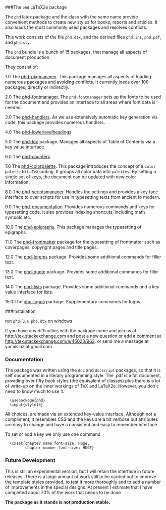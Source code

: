 ###The `phd` LaTeX2e package

The `phd` latex package and the class with the same name provide
convenient methods to create new styles for books, reports
and articles. It also loads the most commonly used packages
and resolves conflicts.

This work consists of the file  `phd.dtx`,
and the derived files   `phd.ins`,  `phd.pdf`, and `phd.sty`.

The `phd` bundle is a bunch of 15 packages, that manage all
aspects of document production.

They consist of:

1.0  The [phd-pkgmanager](https://github.com/yannisl/phd/blob/master/docs/phd-pkgmanager.md). This
     package manages all aspects of loading numerous packages and avoiding conflicts. It currently
     loads over 100 packages, directly or indirectly.

2.0  The [phd-fontmanager](https://github.com/yannisl/phd/blob/master/docs/phd-fontmanager.md). The
     `phd-fontmanager` sets up the fonts to be used for the document and provides an interface to
     all areas where font data is needed.

3.0  The [phd-handlers](https://github.com/yannisl/phd/blob/master/docs/phd-handlers.md). As we use
     extensively automatic key generation via code, this package provides numerous handlers.

4.0  The [phd-lowerlevelheadings](https://github.com/yannisl/phd/blob/master/docs/phd-lowerlevelheadings.md)

5.0  The [phd-toc](https://github.com/yannisl/phd/blob/master/docs/phd-toc.md) package.
     Manages all aspects of Table of Contents via a key value interface.

6.0  The [phd-counters](https://github.com/yannisl/phd/blob/master/docs/phd-counters.md)

7.0  The [phd-colorpalette](https://github.com/yannisl/phd/blob/master/docs/phd-colorpalette.md). This
     package introduces the concept of a `color palette` to `LaTeX` coding. It groups all color
     data into `palettes`. By setting a single set of keys, the document can be updated with new
     color information.

8.0  The [phd-scriptsmanager](https://github.com/yannisl/phd/blob/master/docs/phd-scriptsmanager.md).
     Handles the settings and provides a key face interface to over scripts for use in typesetting
     texts from ancient to modern.

9.0  The [phd-documentation](https://github.com/yannisl/phd/blob/master/docs/phd-documentation.md).
     Provides numerous commands and keys for typesetting code. It also provides indexing shortcuts,
     including math symbols etc.

10.0 The [phd-epigraphs](https://github.com/yannisl/phd/blob/master/docs/phd-epigraphs.md).
     This package manages the typesetting of epigraphs.

11.0 The [phd-frontmatter](https://github.com/yannisl/phd/blob/master/docs/phd-epigraphs.md)
     package for the typesetting of frontmatter such as coverpages, copyright pages and title
     pages.

12.0 The [phd-lorems](https://github.com/yannisl/phd/blob/master/docs/phd-lorems.md)
     package. Provides some additional commands for filler text.

13.0 The [phd-quote](https://github.com/yannisl/phd/blob/master/docs/phd-quote.md)
     package. Provides some additional commands for filler text.

14.0 The [phd-lists](https://github.com/yannisl/phd/blob/master/docs/phd-lists.md)
     package. Provides some additional commands and a key value interface for lists.

15.0 The [phd-logos](https://github.com/yannisl/phd/blob/master/docs/phd-logos.md)
     package. Supplementary commands for logos.

###Installation

run
        `phd-lua phd.dtx` on windows

If you have any difficulties with the package come and join us at
http://tex.stackexchange.com and post a new question or
add a comment at http://tex.stackexchange.com/a/45023/963.
or send me a message at  yannislaz at gmail.com

### Documentation

The package was written using the `doc` and `docscript` packages,
so that it is self documented in a literary programming style.
The .pdf is a fat document, providing over fifty book styles (the
equivalent of classes) plus there is a lot of write-up on the inner
workings of TeX and LaTeX2e. However, you don't need to know much
to use it.

      \usepackage{phd}
      \input{style13}

All choices, are made via an extended key-value interface.
Although not a compliment, it resembles CSS and the keys are a bit verbose but
attributes are easy to change and have a consistent and easy to remember interface.

To set or add a key we only use one command:

      \cxset{chapter name font-size: Huge,
             chapter number font-size: HUGE}

### Future Development

This is still an experimental version, but I will retain the
interface in future releases. There is a large amount of
work still to be carried out to improve the template styles
provided, to test it more thoroughly and to add a number of
improvements in the special designs. At present I estimate
that I have completed about 70% of the work that needs
to be done.

__The package as it stands is not production stable.__


